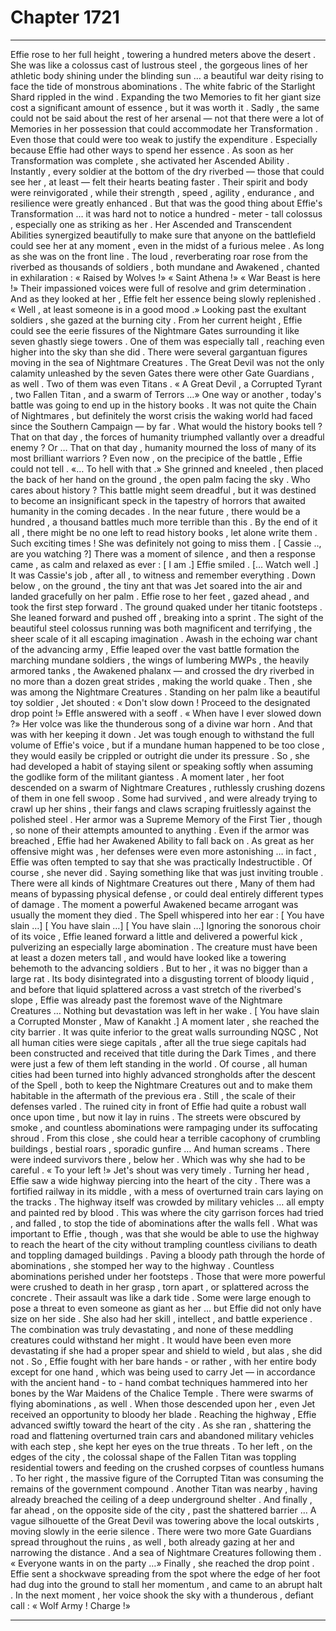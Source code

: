 
# Chapter 1721


---

Effie rose to her full height , towering a hundred meters above the desert . She was like a colossus cast of lustrous steel , the gorgeous lines of her athletic body shining under the blinding sun … a beautiful war deity rising to face the tide of monstrous abominations .
The white fabric of the Starlight Shard rippled in the wind .
Expanding the two Memories to fit her giant size cost a significant amount of essence , but it was worth it . Sadly , the same could not be said about the rest of her arsenal — not that there were a lot of Memories in her possession that could accommodate her Transformation .
Even those that could were too weak to justify the expenditure .
Especially because Effie had other ways to spend her essence .
As soon as her Transformation was complete , she activated her Ascended Ability . Instantly , every soldier at the bottom of the dry riverbed — those that could see her , at least — felt their hearts beating faster . Their spirit and body were reinvigorated , while their strength , speed , agility , endurance , and resilience were greatly enhanced .
But that was the good thing about Effie's Transformation … it was hard not to notice a hundred - meter - tall colossus , especially one as striking as her . Her Ascended and Transcendent Abilities synergized beautifully to make sure that anyone on the battlefield could see her at any moment , even in the midst of a furious melee .
As long as she was on the front line .
The loud , reverberating roar rose from the riverbed as thousands of soldiers , both mundane and Awakened , chanted in exhilaration :
« Raised by Wolves !»
« Saint Athena !»
« War Beast is here !»
Their impassioned voices were full of resolve and grim determination .
And as they looked at her , Effie felt her essence being slowly replenished .
« Well , at least someone is in a good mood .»
Looking past the exultant soldiers , she gazed at the burning city . From her current height , Effie could see the eerie fissures of the Nightmare Gates surrounding it like seven ghastly siege towers . One of them was especially tall , reaching even higher into the sky than she did .
There were several gargantuan figures moving in the sea of Nightmare Creatures . The Great Devil was not the only calamity unleashed by the seven Gates there were other Gate Guardians , as well .
Two of them was even Titans .
« A Great Devil , a Corrupted Tyrant , two Fallen Titan , and a swarm of Terrors …»
One way or another , today's battle was going to end up in the history books . It was not quite the Chain of Nightmares , but definitely the worst crisis the waking world had faced since the Southern Campaign — by far .
What would the history books tell ?
That on that day , the forces of humanity triumphed vallantly over a dreadful enemy ?
Or …
That on that day , humanity mourned the loss of many of its most brilliant warriors ?
Even now , on the precipice of the battle , Effie could not tell .
«… To hell with that .»
She grinned and kneeled , then placed the back of her hand on the ground , the open palm facing the sky .
Who cares about history ? This battle might seem dreadful , but it was destined to become an insignificant speck in the tapestry of horrors that awaited humanity in the coming decades . In the near future , there would be a hundred , a thousand battles much more terrible than this .
By the end of it all , there might be no one left to read history books , let alone write them .
Such exciting times ! She was definitely not going to miss them .
[ Cassie .., are you watching ?]
There was a moment of silence , and then a response came , as calm and relaxed as ever :
[ I am .]
Effie smiled .
[… Watch well .]
It was Cassie's job , after all , to witness and remember everything .
Down below , on the ground , the tiny ant that was Jet soared into the air and landed gracefully on her palm . Effie rose to her feet , gazed ahead , and took the first step forward .
The ground quaked under her titanic footsteps .
She leaned forward and pushed off , breaking into a sprint . The sight of the beautiful steel colossus running was both magnificent and terrifying , the sheer scale of it all escaping imagination .
Awash in the echoing war chant of the advancing army , Effie leaped over the vast battle formation the marching mundane soldiers , the wings of lumbering MWPs , the heavily armored tanks , the Awakened phalanx — and crossed the dry riverbed in no more than a dozen great strides , making the world quake .
Then , she was among the Nightmare Creatures . Standing on her palm like a beautiful toy soldier , Jet shouted :
« Don't slow down ! Proceed to the designated drop point !»
Effle answered with a seoff .
« When have I ever slowed down ?»
Her volce was like the thunderous song of a divine war horn .
And that was with her keeping it down . Jet was tough enough to withstand the full volume of Effie's voice , but if a mundane human happened to be too close , they would easily be crippled or outright die under its pressure . So , she had developed a habit of staying silent or speaking softly when assuming the godlike form of the militant giantess .
A moment later , her foot descended on a swarm of Nightmare Creatures , ruthlessly crushing dozens of them in one fell swoop . Some had survived , and were already trying to crawl up her shins , their fangs and claws scraping fruitlessly against the polished steel .
Her armor was a Supreme Memory of the First Tier , though , so none of their attempts amounted to anything . Even if the armor was breached , Effie had her Awakened Ability to fall back on . As great as her offensive might was , her defenses were even more astonishing … in fact , Effie was often tempted to say that she was practically Indestructible .
Of course , she never did . Saying something like that was just inviting trouble .
There were all kinds of Nightmare Creatures out there , Many of them had means of bypassing physical defense , or could deal entirely different types of damage . The moment a powerful Awakened became arrogant was usually the moment they died .
The Spell whispered into her ear :
[ You have slain …]
[ You have slain …]
[ You have slain …]
Ignoring the sonorous choir of its voice , Effie leaned forward a little and delivered a powerful kick , pulverizing an especially large abomination .
The creature must have been at least a dozen meters tall , and would have looked like a towering behemoth to the advancing soldiers . But to her , it was no bigger than a large rat . Its body disintegrated into a disgusting torrent of bloody liquid , and before that liquid splattered across a vast stretch of the riverbed's slope , Effie was already past the foremost wave of the Nightmare Creatures … Nothing but devastation was left in her wake .
[ You have slain a Corrupted Monster , Maw of Kanakht .]
A moment later , she reached the city barrier .
It was quite inferior to the great walls surrounding NQSC , Not all human cities were siege capitals , after all the true siege capitals had been constructed and received that title during the Dark Times , and there were just a few of them left standing in the world .
Of course , all human cities had been turned into highly advanced strongholds after the descent of the Spell , both to keep the Nightmare Creatures out and to make them habitable in the aftermath of the previous era . Still , the scale of their defenses varled .
The ruined city in front of Effie had quite a robust wall once upon time , but now it lay in ruins . The streets were obscured by smoke , and countless abominations were rampaging under its suffocating shroud .
From this close , she could hear a terrible cacophony of crumbling buildings , bestial roars , sporadic gunfire …
And human screams .
There were indeed survivors there , below her . Which was why she had to be careful .
« To your left !»
Jet's shout was very timely .
Turning her head , Effie saw a wide highway piercing into the heart of the city . There was a fortified railway in its middle , with a mess of overturned train cars laying on the tracks . The highway itself was crowded by military vehicles … all empty and painted red by blood .
This was where the city garrison forces had tried , and falled , to stop the tide of abominations after the walls fell .
What was important to Effie , though , was that she would be able to use the highway to reach the heart of the city without trampling countless civilians to death and toppling damaged buildings .
Paving a bloody path through the horde of abominations , she stomped her way to the highway . Countless abominations perished under her footsteps . Those that were more powerful were crushed to death in her grasp , torn apart , or splattered across the concrete .
Their assault was like a dark tide . Some were large enough to pose a threat to even someone as giant as her … but Effie did not only have size on her side . She also had her skill , intellect , and battle experience .
The combination was truly devastating , and none of these meddling creatures could withstand her might .
It would have been even more devastating if she had a proper spear and shield to wield , but alas , she did not . So , Effie fought with her bare hands - or rather , with her entire body except for one hand , which was being used to carry Jet — in accordance with the ancient hand - to - hand combat techniques hammered into her bones by the War Maidens of the Chalice Temple .
There were swarms of flying abominations , as well . When those descended upon her , even Jet received an opportunity to bloody her blade .
Reaching the highway , Effie advanced swiftly toward the heart of the city . As she ran , shattering the road and flattening overturned train cars and abandoned military vehicles with each step , she kept her eyes on the true threats .
To her left , on the edges of the city , the colossal shape of the Fallen Titan was toppling residential towers and feeding on the crushed corpses of countless humans .
To her right , the massive figure of the Corrupted Titan was consuming the remains of the government compound .
Another Titan was nearby , having already breached the ceiling of a deep underground shelter .
And finally , far ahead , on the opposite side of the city , past the shattered barrier …
A vague silhouette of the Great Devil was towering above the local outskirts , moving slowly in the eerie silence .
There were two more Gate Guardians spread throughout the ruins , as well , both already gazing at her and narrowing the distance .
And a sea of Nightmare Creatures following them .
« Everyone wants in on the party …»
Finally , she reached the drop point .
Effie sent a shockwave spreading from the spot where the edge of her foot had dug into the ground to stall her momentum , and came to an abrupt halt .
In the next moment , her voice shook the sky with a thunderous , defiant call :
« Wolf Army ! Charge !»

---

